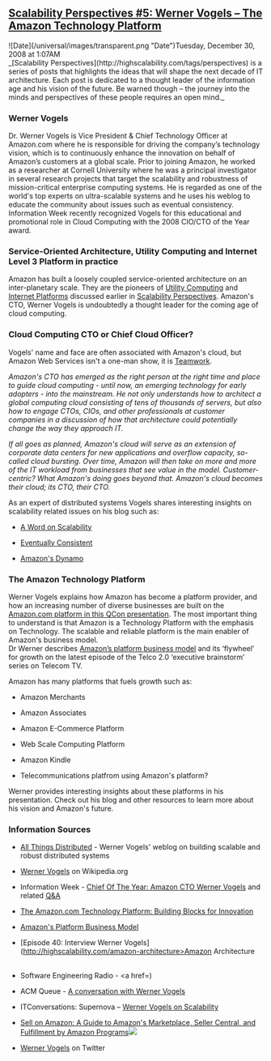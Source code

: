 ## [Scalability Perspectives #5: Werner Vogels – The Amazon Technology Platform](/blog/2008/12/30/scalability-perspectives-5-werner-vogels-the-amazon-technolo.html)

<div class="journal-entry-tag journal-entry-tag-post-title"><span class="posted-on">![Date](/universal/images/transparent.png "Date")Tuesday, December 30, 2008 at 1:07AM</span></div>

<div class="body">_[Scalability Perspectives](http://highscalability.com/tags/perspectives) is a series of posts that highlights the ideas that will shape the next decade of IT architecture. Each post is dedicated to a thought leader of the information age and his vision of the future. Be warned though – the journey into the minds and perspectives of these people requires an open mind._  

### Werner Vogels

Dr. Werner Vogels is Vice President & Chief Technology Officer at Amazon.com where he is responsible for driving the company’s technology vision, which is to continuously enhance the innovation on behalf of Amazon’s customers at a global scale. Prior to joining Amazon, he worked as a researcher at Cornell University where he was a principal investigator in several research projects that target the scalability and robustness of mission-critical enterprise computing systems. He is regarded as one of the world's top experts on ultra-scalable systems and he uses his weblog to educate the community about issues such as eventual consistency. Information Week recently recognized Vogels for this educational and promotional role in Cloud Computing with the 2008 CIO/CTO of the Year award.  

### Service-Oriented Architecture, Utility Computing and Internet Level 3 Platform in practice

Amazon has built a loosely coupled service-oriented architecture on an inter-planetary scale. They are the pioneers of [Utility Computing](http://highscalability.com/scalability-perspectives-1-nicholas-carr-big-switch) and [Internet Platforms](http://highscalability.com/scalability-perspectives-3-marc-andreessen-internet-platforms) discussed earlier in [Scalability Perspectives](http://highscalability.com/tags/perspectives). Amazon's CTO, Werner Vogels is undoubtedly a thought leader for the coming age of cloud computing.  

### Cloud Computing CTO or Chief Cloud Officer?

Vogels' name and face are often associated with Amazon's cloud, but Amazon Web Services isn't a one-man show, it is [Teamwork](http://www.allthingsdistributed.com/2008/12/teamwork.html).  

<cite>Amazon's CTO has emerged as the right person at the right time and place to guide cloud computing - until now, an emerging technology for early adopters - into the mainstream. He not only understands how to architect a global computing cloud consisting of tens of thousands of servers, but also how to engage CTOs, CIOs, and other professionals at customer companies in a discussion of how that architecture could potentially change the way they approach IT.</cite>  

<cite>If all goes as planned, Amazon's cloud will serve as an extension of corporate data centers for new applications and overflow capacity, so-called cloud bursting. Over time, Amazon will then take on more and more of the IT workload from businesses that see value in the model. Customer-centric? What Amazon's doing goes beyond that. Amazon's cloud becomes their cloud; its CTO, their CTO.</cite>  

As an expert of distributed systems Vogels shares interesting insights on scalability related issues on his blog such as:  

*   [A Word on Scalability](http://www.allthingsdistributed.com/2006/03/a_word_on_scalability.html)

*   [Eventually Consistent](http://www.allthingsdistributed.com/2008/12/eventually_consistent.html)

*   [Amazon's Dynamo](http://www.allthingsdistributed.com/2007/10/amazons_dynamo.html)

### The Amazon Technology Platform

Werner Vogels explains how Amazon has become a platform provider, and how an increasing number of diverse businesses are built on the [Amazon.com platform in this QCon presentation](http://www.infoq.com/presentations/vogels-amazon-platform). The most important thing to understand is that Amazon is a Technology Platform with the emphasis on Technology. The scalable and reliable platform is the main enabler of Amazon's business model.  
Dr Werner describes [Amazon’s platform business model](http://innowave.blogspot.com/2008/12/amazons-platform-business-model.html) and its ‘flywheel’ for growth on the latest episode of the Telco 2.0 ‘executive brainstorm’ series on Telecom TV.  

Amazon has many platforms that fuels growth such as:  

*   Amazon Merchants

*   Amazon Associates

*   Amazon E-Commerce Platform

*   Web Scale Computing Platform

*   Amazon Kindle

*   Telecommunications platfrom using Amazon's platform?

Werner provides interesting insights about these platforms in his presentation. Check out his blog and other resources to learn more about his vision and Amazon's future.  

### Information Sources

*   [All Things Distributed](http://www.allthingsdistributed.com/) - Werner Vogels' weblog on building scalable and robust distributed systems

*   [Werner Vogels](http://en.wikipedia.org/wiki/Werner_Vogels) on Wikipedia.org

*   Information Week - [Chief Of The Year: Amazon CTO Werner Vogels](http://www.informationweek.com/news/management/interviews/showArticle.jhtml?articleID=212501217) and related [Q&A](http://www.informationweek.com/news/management/interviews/showArticle.jhtml?articleID=212501404)

*   [The Amazon.com Technology Platform: Building Blocks for Innovation](http://www.infoq.com/presentations/vogels-amazon-platform)  

*   [Amazon's Platform Business Model  
    ](http://innowave.blogspot.com/2008/12/amazons-platform-business-model.html)

*   [Episode 40: Interview Werner Vogels](http://highscalability.com/amazon-architecture>Amazon Architecture</a></li><br/><li>Software Engineering Radio - <a href=)

*   ACM Queue - [A conversation with Werner Vogels](http://queue.acm.org/detail.cfm?id=1142065)

*   ITConversations: Supernova – [Werner Vogels on Scalability](http://itc.conversationsnetwork.org/shows/detail1634.html)

*   [Sell on Amazon: A Guide to Amazon's Marketplace, Seller Central, and Fulfillment by Amazon Programs](http://www.amazon.com/gp/product/0977240649?ie=UTF8&tag=innoblog-20&linkCode=as2&camp=1789&creative=9325&creativeASIN=0977240649)![](http://www.assoc-amazon.com/e/ir?t=innoblog-20&l=as2&o=1&a=0977240649)  

*   [Werner Vogels](http://twitter.com/Werner) on Twitter

</div>